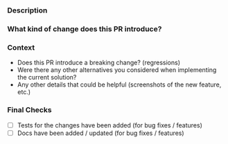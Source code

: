 # <Pull Request Title>

### Description
<!-- Tell us about the implemented behavior. Does the PR solve an existing issue? Does it introduce new behavior? Does it update our docs?... -->

### What kind of change does this PR introduce?
<!-- (Bug fix, feature, docs update, ...) -->

### Context
<!-- Include as many relevant details as possible. -->
* Does this PR introduce a breaking change? (regressions)
* Were there any other alternatives you considered when implementing the current solution?
* Any other details that could be helpful (screenshots of the new feature, etc.)

### Final Checks
- [ ] Tests for the changes have been added (for bug fixes / features)
- [ ] Docs have been added / updated (for bug fixes / features)
